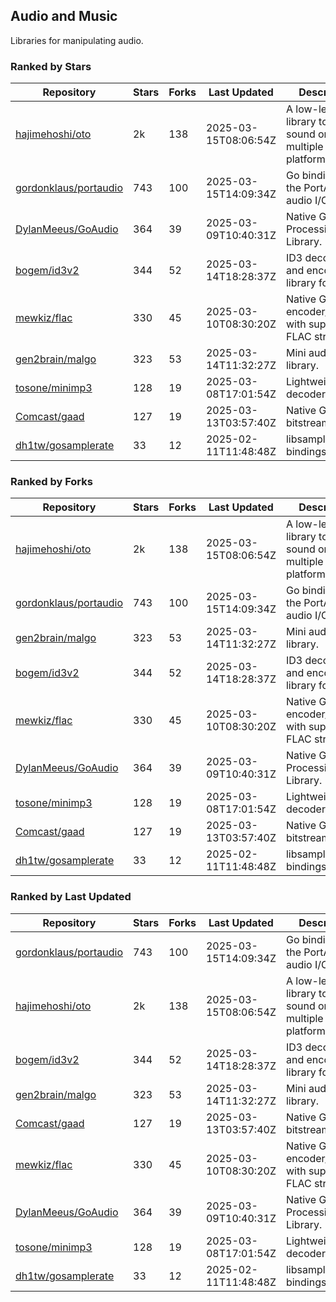 ## Audio and Music

Libraries for manipulating audio.

### Ranked by Stars

| Repository | Stars | Forks | Last Updated | Description | 
|------------|-------|-------|--------------|-------------|
| [hajimehoshi/oto](https://github.com/hajimehoshi/oto) | 2k | 138 | 2025-03-15T08:06:54Z |  A low-level library to play sound on multiple platforms. |
| [gordonklaus/portaudio](https://github.com/gordonklaus/portaudio) | 743 | 100 | 2025-03-15T14:09:34Z |  Go bindings for the PortAudio audio I/O library. |
| [DylanMeeus/GoAudio](https://github.com/DylanMeeus/GoAudio) | 364 | 39 | 2025-03-09T10:40:31Z |  Native Go Audio Processing Library. |
| [bogem/id3v2](https://github.com/bogem/id3v2) | 344 | 52 | 2025-03-14T18:28:37Z |  ID3 decoding and encoding library for Go. |
| [mewkiz/flac](https://github.com/mewkiz/flac) | 330 | 45 | 2025-03-10T08:30:20Z |  Native Go FLAC encoder/decoder with support for FLAC streams. |
| [gen2brain/malgo](https://github.com/gen2brain/malgo) | 323 | 53 | 2025-03-14T11:32:27Z |  Mini audio library. |
| [tosone/minimp3](https://github.com/tosone/minimp3) | 128 | 19 | 2025-03-08T17:01:54Z |  Lightweight MP3 decoder library. |
| [Comcast/gaad](https://github.com/Comcast/gaad) | 127 | 19 | 2025-03-13T03:57:40Z |  Native Go AAC bitstream parser. |
| [dh1tw/gosamplerate](https://github.com/dh1tw/gosamplerate) | 33 | 12 | 2025-02-11T11:48:48Z |  libsamplerate bindings for go. |

### Ranked by Forks

| Repository | Stars | Forks | Last Updated | Description | 
|------------|-------|-------|--------------|-------------|
| [hajimehoshi/oto](https://github.com/hajimehoshi/oto) | 2k | 138 | 2025-03-15T08:06:54Z |  A low-level library to play sound on multiple platforms. |
| [gordonklaus/portaudio](https://github.com/gordonklaus/portaudio) | 743 | 100 | 2025-03-15T14:09:34Z |  Go bindings for the PortAudio audio I/O library. |
| [gen2brain/malgo](https://github.com/gen2brain/malgo) | 323 | 53 | 2025-03-14T11:32:27Z |  Mini audio library. |
| [bogem/id3v2](https://github.com/bogem/id3v2) | 344 | 52 | 2025-03-14T18:28:37Z |  ID3 decoding and encoding library for Go. |
| [mewkiz/flac](https://github.com/mewkiz/flac) | 330 | 45 | 2025-03-10T08:30:20Z |  Native Go FLAC encoder/decoder with support for FLAC streams. |
| [DylanMeeus/GoAudio](https://github.com/DylanMeeus/GoAudio) | 364 | 39 | 2025-03-09T10:40:31Z |  Native Go Audio Processing Library. |
| [tosone/minimp3](https://github.com/tosone/minimp3) | 128 | 19 | 2025-03-08T17:01:54Z |  Lightweight MP3 decoder library. |
| [Comcast/gaad](https://github.com/Comcast/gaad) | 127 | 19 | 2025-03-13T03:57:40Z |  Native Go AAC bitstream parser. |
| [dh1tw/gosamplerate](https://github.com/dh1tw/gosamplerate) | 33 | 12 | 2025-02-11T11:48:48Z |  libsamplerate bindings for go. |

### Ranked by Last Updated

| Repository | Stars | Forks | Last Updated | Description | 
|------------|-------|-------|--------------|-------------|
| [gordonklaus/portaudio](https://github.com/gordonklaus/portaudio) | 743 | 100 | 2025-03-15T14:09:34Z |  Go bindings for the PortAudio audio I/O library. |
| [hajimehoshi/oto](https://github.com/hajimehoshi/oto) | 2k | 138 | 2025-03-15T08:06:54Z |  A low-level library to play sound on multiple platforms. |
| [bogem/id3v2](https://github.com/bogem/id3v2) | 344 | 52 | 2025-03-14T18:28:37Z |  ID3 decoding and encoding library for Go. |
| [gen2brain/malgo](https://github.com/gen2brain/malgo) | 323 | 53 | 2025-03-14T11:32:27Z |  Mini audio library. |
| [Comcast/gaad](https://github.com/Comcast/gaad) | 127 | 19 | 2025-03-13T03:57:40Z |  Native Go AAC bitstream parser. |
| [mewkiz/flac](https://github.com/mewkiz/flac) | 330 | 45 | 2025-03-10T08:30:20Z |  Native Go FLAC encoder/decoder with support for FLAC streams. |
| [DylanMeeus/GoAudio](https://github.com/DylanMeeus/GoAudio) | 364 | 39 | 2025-03-09T10:40:31Z |  Native Go Audio Processing Library. |
| [tosone/minimp3](https://github.com/tosone/minimp3) | 128 | 19 | 2025-03-08T17:01:54Z |  Lightweight MP3 decoder library. |
| [dh1tw/gosamplerate](https://github.com/dh1tw/gosamplerate) | 33 | 12 | 2025-02-11T11:48:48Z |  libsamplerate bindings for go. |

